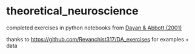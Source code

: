 ﻿# theoretical_neuroscience
completed exercises in python notebooks from [Dayan & Abbott (2001)](https://www.gatsby.ucl.ac.uk/~dayan/book/exercises.html)

thanks to https://github.com/Revanchist317/DA_exercises for examples + data
